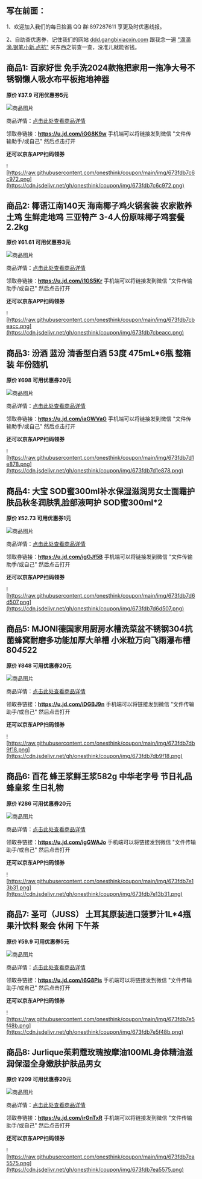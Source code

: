 ## 写在前面：

1、欢迎加入我们的每日捡漏 QQ 群:897287611 享更及时优惠线报。

2、自助查优惠券，记住我们的网站 [ddd.gangbixiaoxin.com](https://ddd.gangbixiaoxin.com) 跟我念一遍 ["滴滴滴.钢笔小新.点抗"](https://ddd.gangbixiaoxin.com) 买东西之前查一查，没准儿就能省钱。

## 商品1: 百家好世 免手洗2024款拖把家用一拖净大号不锈钢懒人吸水布平板拖地神器

**原价 ¥37.9 可用优惠券5元**

![商品图片](http://img14.360buyimg.com/n1/jfs/t1/191293/39/52291/171004/673bef99Fd8af8cbe/49f9ee3910b50c27.jpg)

商品详情：[点击此处查看商品详情](https://union-click.jd.com/jdc?e=1003156031&amp;p=JF8BAa8JK1olXwIGXV9UD08QAF8IGloUXQUFVV9UDEonRzBQRQQlBENHFRxWFlVMWzBeTA9KQl1XSwwDVFVPRjtUBAJQAVsMFgQZBDd1diZJWzh0FnVyHRgOaTkTVy93QVtvHWgAKTU9agp-ZCdaSBxiWF5SBhhKSEdjeh9tbCh2H3EAJDskezhTexpseDlMIQR1NlcOahJzRw9DYCt3FH5JIAZUbS9kf218eVNjP19iUioCdzlsYAxWbTJ9O3FLKwIpUjxKVhZJWi9NB1VlM1dZcDJjYRtBaB5iAnpRIz02X3sNYBdzfTNPW2RyCAEiUCNndmpuZgVDUQoyVW5eCUsQCmkPHVIQbTYCVG4fZp2_jLuXnI-B0dOL84frk5K2l18JK1sTXwUBVlddAUMXA2Y4G1MSbdGv7IvXuZ6furuWk4ys-tOL6IrDgHsnM2w4G1oUXwYGU19fCHsnA2w4GGtLMwdRUlxdDUwfbTMKWVtTWE5aOltbD0gQC2gPK1kUXAQAZG5tdCliSi5IeDpeLnZLEg08ek9DQxBSGyFVMwR_Pz4_SSJwSz1bXCwQBVZQEm5dOA)

领取券链接：**https://u.jd.com/iGG8K9w** 手机端可以将链接发到微信 "文件传输助手/或自己" 然后点击打开

**还可以京东APP扫码领券**

![https://raw.githubusercontent.com/onesthink/coupon/main/img/673fdb7c6c972.png](https://cdn.jsdelivr.net/gh/onesthink/coupon/img/673fdb7c6c972.png)

## 商品2: 椰语江南140天 海南椰子鸡火锅套装 农家散养土鸡 生鲜走地鸡 三亚特产 3-4人份原味椰子鸡套餐 2.2kg

**原价 ¥61.61 可用优惠券3元**

![商品图片](http://img14.360buyimg.com/n1/jfs/t1/235642/4/8698/125130/65829219Fddf63f0f/a158a8f40536c8f2.jpg)

商品详情：[点击此处查看商品详情](https://union-click.jd.com/jdc?e=1003156031&amp;p=JF8BAdsJK1olXgYDUldbDU8VCl8IGloXXw8BVFlaDUgUC19MRANLAjZbERscSkAJHTRQRA1CCVkdDwtCWhVLHTdNTwcKBENeCVAfUg8bWwpsWD1qJXxcNigbXxIXdChDWS5gJGFCOlwIX05ySC1SSDlQJk9RUg4iV1xXDxtxaz5iFG1eIFwpbz9OdC18GQFNOWVmEioFUiJ1SilOeD5lOmFYPBcqekp-YW5oWyxnAH9gVS4bfBRnahhRZAxhJFRlLS0iSD8VVQ1zfCcTOE5hIjkCViNFZRB4Yj9mAnIAIDw9fCMSYx18cjthLQF0NjY-fxJgXxhAYC1iFHFBNzwlYT9fYCh8YitxKl9XEyokbCJsY3sKbk8XKDZLTgwCQTZfUQwLYQcWClhVKjUfaipBD2M4GmsWXAYFXVhaDkISM18IG2tUMwYDV19YC08fM244G10XXgUAXV5VCUkVA18IE1wliqu6gdTs3cOu1_GAzOKyiI--gMDVOHsnAF8IGloXXQIFVVxdOHsXAF8LKwV7XFUKVF1ZX0t5X21KGx0RGwdsUVdaCkIVBG44GVoUXwQyZG4FbS9UZRBwYQV3K0BVDV4qTwBVdhpxfBt7X1NVUTsWShFEYSpzUggTDXldZF5t)

领取券链接：**https://u.jd.com/i1GS5Kr** 手机端可以将链接发到微信 "文件传输助手/或自己" 然后点击打开

**还可以京东APP扫码领券**

![https://raw.githubusercontent.com/onesthink/coupon/main/img/673fdb7cbeacc.png](https://cdn.jsdelivr.net/gh/onesthink/coupon/img/673fdb7cbeacc.png)

## 商品3: 汾酒 蓝汾 清香型白酒 53度 475mL*6瓶 整箱装 年份随机

**原价 ¥698 可用优惠券20元**

![商品图片](http://img14.360buyimg.com/n1/jfs/t1/230838/12/15865/150995/661755d7F6a7855c4/4d48f8bb5b758fe3.jpg)

商品详情：[点击此处查看商品详情](https://union-click.jd.com/jdc?e=1003156031&amp;p=JF8BAZ4JK1olXDYCVV9cD00eBWkIGF0lGVlaCgFtUQ5SQi0DBUVOBVlUAwoCFxBCHD1WR0VNGFJeSwcYVBYZQTVMFzISOgUAAhVfCzFoUThIQxwUBnVxBhkLXyUVehRKHF53FHFACQkrUxxVUBUfW1dhJHZnIy0iST1-UQt_eA5UJXNmPTwHdEl3cWZveQJtGXJ3LDc_QS9cdA0Aaz9mLQR1Nlc6ahJsXxl6cCxuPmVDIycLbTx0VjF-byxICH9cDikkVTl3AmYIYyJhP3FxNx4qCiN-dxxdTGtpImF5AyAVYC5iQxdpRAMSQ0FpVlkLBEcnAl8LGlsSVAAFUldYOHsXA19edVsUXAcDXVpYD0knAl8IHVkWXgQLVFZYD0IRM28AHGvC8L7X3u-IgPLDneffovzA1LrWytZtOHsUM28JGlkVWQEDVl5tOEsUM2w4RTUUDgAAVFtaACVLAS0IXVMdC2gHUlleDkkRAl8KGloXXzYyZDdab0gVVSQKGCFqD1FCDBlcUzhkUSheTDUXJH1AU1s_QTxVXjh-QAxXDnwyVG4)

领取券链接：**https://u.jd.com/iaGWVaG** 手机端可以将链接发到微信 "文件传输助手/或自己" 然后点击打开

**还可以京东APP扫码领券**

![https://raw.githubusercontent.com/onesthink/coupon/main/img/673fdb7d1e878.png](https://cdn.jsdelivr.net/gh/onesthink/coupon/img/673fdb7d1e878.png)

## 商品4: 大宝 SOD蜜300ml补水保湿滋润男女士面霜护肤品秋冬润肤乳脸部液呵护 SOD蜜300ml*2

**原价 ¥52.73 可用优惠券1元**

![商品图片](http://img14.360buyimg.com/n1/jfs/t1/160236/9/51209/88896/673e94b5Ff0b0ef13/4e613578f43dd39b.png)

商品详情：[点击此处查看商品详情](https://union-click.jd.com/jdc?e=1003156031&amp;p=JF8BAdsJK1olXwQAVVleDU4UBF8IGloXWwIEU1tcAUMXCl9MRANLAjZbERscSkAJHTRQRA1CCVkdDwtCWhVLHTdNTwcKBENeCVAfUg8bVip0XQFLHl97K1o6XBF1WQZjbwgXNHRiOlwFVjdSYypNSwRwNHBYDR4eblxXDxtxaz5iFH1BIwE1YTxkAzB8Yg1NOWJyEik_Ui91Sm5Obz5mLmFbPBc-akp-YSZwWy9nAHZgHRgbfzl_ZQwJaAxhJFRkIz0USTwVVQlzfCcTOE5hIjkCViNFZRB_bwFhSQV1IAE2fitNYCx_RD98PlxiUSgvYCh3dxhWbyJ9OnJxPxkrcTtHYzdrXC9sLWV1HSUdfCJzZhRoD1lgSQR3ZCMYdBwJeRVffhoPNnxeKyA-fS9fAh8EF2sUbQUDVFlUDkwRCmo4K1sVbUdsUllYC0IeM244G10XXgUAXV5VD0keA18IE1wliqu6gdTs3cOu1_GAzOKyiI--gMDVOHsnAF8IGloXXQIFVVxdOHsXAF8LKwV7XFUEXFtUWE55X21KGx1FBwRsUVdbCksSAmg4GVoUXwQyZG4ITTdRWTFLQiJqWWFWDjwHYSBjUG1haTt7X15cKBs9TQ5HXAphbQFMHUVkZF5t)

领取券链接：**https://u.jd.com/igGJf5B** 手机端可以将链接发到微信 "文件传输助手/或自己" 然后点击打开

**还可以京东APP扫码领券**

![https://raw.githubusercontent.com/onesthink/coupon/main/img/673fdb7d6d507.png](https://cdn.jsdelivr.net/gh/onesthink/coupon/img/673fdb7d6d507.png)

## 商品5: MJONI德国家用厨房水槽洗菜盆不锈钢304抗菌蜂窝耐磨多功能加厚大单槽 小米粒万向飞雨瀑布槽 80*45*22

**原价 ¥848 可用优惠券20元**

![商品图片](http://img14.360buyimg.com/n1/jfs/t1/167013/30/46284/126752/66cd42e8F4581e71d/1867995735dd0542.jpg)

商品详情：[点击此处查看商品详情](https://union-click.jd.com/jdc?e=1003156031&amp;p=JF8BAdUJK1olXwQFUFtUAUIXA18IGlsWXwEGUlZaDEoUB19MRANLAjZbERscSkAJHTRQRA1CCVkdDwtCWhVLHTdNTwcKBENeCVAfUg8baDpzYzMXAVFXMSMYUxQXVSoBXiF0D3ZrOlwidEtCSh1yGCIQLk4CAVwrclxXDxtxazliBG1cIycPWD9OcCt8GT9NOWJ2EikvVTh1Sh9ObABlO2FbJBc9QEthYSZ8Wy13B2JgHS4ba0lzYwxRGwxhJFRlLT0mVDx-cwxzfCcTOE5hIjkCViNFZRNtby9lSQV1IwEqezxkVjFoUyN8KWVhFj4kbz1gWgRJbAN9OXJLKxsqQD91eg1rRy18JWJ7NzUdfzJ_W18MXBBjR1pRCT0gTCJFdhRfWyhNCFFUWFJtCXsUAm8PEl0SWw8HZG5dCHtWbW8KE1kQXgAHZF9tCE0VAGwKElsdVQUDVW5dAEwn1MKwztGkiI67gMDV3_Kw1ua0z8WdbTYyV25dCUoVA2sPGlkVbTYCV25eOBV5AjwAG1kRCAFsCFwfCA1FQ2lmHlISWA8FV1dtCkoWAW04K2t-CH16PFwBXx5yfipTRFtDGA9HLj8PeCJ5ARB0Gw5cL3wBLVsuQEtCARlyK1sl)

领取券链接：**https://u.jd.com/iDGBJ9n** 手机端可以将链接发到微信 "文件传输助手/或自己" 然后点击打开

**还可以京东APP扫码领券**

![https://raw.githubusercontent.com/onesthink/coupon/main/img/673fdb7db9f18.png](https://cdn.jsdelivr.net/gh/onesthink/coupon/img/673fdb7db9f18.png)

## 商品6: 百花 蜂王浆鲜王浆582g  中华老字号 节日礼品  蜂皇浆 生日礼物

**原价 ¥286 可用优惠券20元**

![商品图片](http://img14.360buyimg.com/n1/jfs/t1/237769/37/22299/154236/6698d870F019f9351/64a5d03a63a853ce.jpg)

商品详情：[点击此处查看商品详情](https://union-click.jd.com/jdc?e=1003156031&amp;p=JF8BAZ4JK1olXDYCVV9cCE4eBm4IGV8lGVlaCgFtUQ5SQi0DBUVOBVlUAwoCFxBCHD1WR0VNGFJeSwcYVBYZQTVMFyVKGXpJBwY2bz1jXhMJEz1XDXF8KF8AVCUVYApuRDtBI34HECAdSTEeRzQfW1dhJHZnIy0-SD1-Ywp_eDBWJXNmPTwHdEl3cWZveQJtGXJ3LDc_QS9cdA0Aaz9mLQR1Nlc6ahJsXxl6cCxuPmVDIycLbTx0VjF-byxICH9cDikkVTl3AmYIYyJhP3FxNx4qCiN-dxxdTGtSWVhDJjobfSlTdQd6Sw5jLnlED1cLBEcnAl8LGlsSVAAFUldYOHsXA19edVsUXAcDVFpUC04nAl8IHVkWXgQLV19cDEgVM28AHGvC8L7X3u-IgPLDneffovzA1LrWytZtOHsUM28JGlkVWQEDVl5tOEsUM2w4RTUUDgABAFZUCCVLAS0IXQ5WBWgHXVhUDUgWBl8KGloXXzYyZCACTDdcUDdjfC1hAHoDXDgfWDxpf25VRzUXPmNkCz4JdjMSRxFIWiEcGV0yVG4)

领取券链接：**https://u.jd.com/igGWAJo** 手机端可以将链接发到微信 "文件传输助手/或自己" 然后点击打开

**还可以京东APP扫码领券**

![https://raw.githubusercontent.com/onesthink/coupon/main/img/673fdb7e13b31.png](https://cdn.jsdelivr.net/gh/onesthink/coupon/img/673fdb7e13b31.png)

## 商品7: 圣可（JUSS） 土耳其原装进口菠萝汁1L*4瓶果汁饮料 聚会 休闲 下午茶

**原价 ¥59.9 可用优惠券5元**

![商品图片](http://img14.360buyimg.com/n1/jfs/t1/233239/30/17829/184443/664d4b74Fb0b00330/9f750230d3c16f91.jpg)

商品详情：[点击此处查看商品详情](https://union-click.jd.com/jdc?e=1003156031&amp;p=JF8BAagJK1olXwIGUlZcD0IWC18IGloVXQUGUFdZCUInRzBQRQQlBENHFRxWFlVMWzBeTA9KQl1XSwwDVFVPRjtUBAJQAVsMFgQZBC4VU2xRaCleHE4EFDcFUUtQdD1aeSV9PGgAVD5aCgNuUSdbTwdPPk58Uh5KSEdjeh9tbDh2H3F7MA0payxLexpseDlMIQR1NlcOahJzRw9DYCt3FH5JIAZUbS9kf218eVNjP19iUioCdzlsYAxWbTJ9O3FLKwIpUjxKVhZJWi9NB1VlM1dZcDJjYRtBaB5iAnpRIz02X3sXBjNREgNMIWZFEFo8XSNUAggWGhlTUQoyVW5eCUsQCmkPHVIQbTYCVG4fZk4UAmoAH1sVXmheZF9tCE0VAGwKElgUXQ4DXW5dAEwn1MKwztGkiI67gMDV3_Kw1ua0z8WdbTYyV25dCUoVA2sPGlkVbTYCV25eOBV5AjwPHQkQDwVsCFwfCA1DRjJmHlITVQUGVldtCkoWAW04K2twX1YBDS0vQwpfBS9hQwIVGnFQBjwjYCp5AW9oHFldJFRKBwoBUihffWlIK1sl)

领取券链接：**https://u.jd.com/i6G8Pis** 手机端可以将链接发到微信 "文件传输助手/或自己" 然后点击打开

**还可以京东APP扫码领券**

![https://raw.githubusercontent.com/onesthink/coupon/main/img/673fdb7e5f48b.png](https://cdn.jsdelivr.net/gh/onesthink/coupon/img/673fdb7e5f48b.png)

## 商品8: Jurlique茱莉蔻玫瑰按摩油100ML身体精油滋润保湿全身嫩肤护肤品男女

**原价 ¥209 可用优惠券20元**

![商品图片](http://img14.360buyimg.com/n1/jfs/t1/224605/12/23010/64452/668dfde5F27e179fe/4c311e4639572772.jpg)

商品详情：[点击此处查看商品详情](https://union-click.jd.com/jdc?e=1003156031&amp;p=JF8BAZkJK1olXDYBVFpZDE8XMytXQwVKbV9HER8fA1UJWDdXTQxBAhlZAUEPVhcJWypcR0RMGFpfWhwHTEd2QmxTbgIRK1lfVyYGYDFJZhpUEj58GFVsVio-eApuRQ9dHANNPH5yLgsAHwsbd218fS92LkV2ICk7fD9VBg16bCdhB0NDMDcqaz9jQittYjhpPgZ1FzwkazdjWSpJbTJIKmZaNxkqVy9EdBxrWSwXB15qCzoubklzUwxsY1p3B3JgIz06Tzx-awh8aCxXJXYWVitJCj4nVgZWGBpMQ1xhBxYheyhcGSkPZBNCLQoOZF9tC0oXBGYOHF0cWDYyVF5tXiUXAm4JHlwUXgEBZF9tCE0VAGwKElgUXwUCV25dAEwn1MKwztGkiI67gMDV3_Kw1ua0z8WdbTYyV25dCUoVA2sPGlkVbTYCV25eOBV5AjwAG1gUDwBsCFwfCA1ARixmHlISVQcDUFttCkoWAW04K2t0HAVZIQdZfhRKABdTcyFLOHNeXTs0TRh5ARtraxpsG2ZXUwYFaTNneTpVK1sl)

领取券链接：**https://u.jd.com/irGnTxR** 手机端可以将链接发到微信 "文件传输助手/或自己" 然后点击打开

**还可以京东APP扫码领券**

![https://raw.githubusercontent.com/onesthink/coupon/main/img/673fdb7ea5575.png](https://cdn.jsdelivr.net/gh/onesthink/coupon/img/673fdb7ea5575.png)

